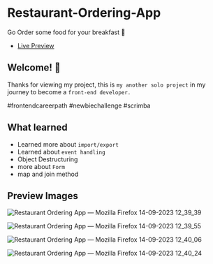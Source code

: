 # Restaurant-Ordering-App

Go Order some food for your breakfast 🍔

* <a href="https://new-restaurant-ordering-app.netlify.app/">Live Preview</a>

## Welcome! 👋

Thanks for viewing my project, this is `my another solo project` in my journey to become a `front-end developer.`

#frontendcareerpath #newbiechallenge #scrimba

## What learned 

* Learned more about `import/export`
* Learned about `event handling`
* Object Destructuring
* more about `Form`
* map and join method

## Preview Images

  ![Restaurant Ordering App — Mozilla Firefox 14-09-2023 12_39_39](https://github.com/MrSandeepSharma/Restaurant-Ordering-App/assets/142038020/8fadad93-237a-4c15-8cec-5f2557995c7a)

  ![Restaurant Ordering App — Mozilla Firefox 14-09-2023 12_39_55](https://github.com/MrSandeepSharma/Restaurant-Ordering-App/assets/142038020/bbc6cc2d-3667-4c55-8a0b-d241f4810d03)

  ![Restaurant Ordering App — Mozilla Firefox 14-09-2023 12_40_06](https://github.com/MrSandeepSharma/Restaurant-Ordering-App/assets/142038020/666f1b6e-3660-47aa-bef2-b0e190cde296)

  ![Restaurant Ordering App — Mozilla Firefox 14-09-2023 12_40_24](https://github.com/MrSandeepSharma/Restaurant-Ordering-App/assets/142038020/ca2e423d-0553-477e-b94d-5e59afe0669c)
